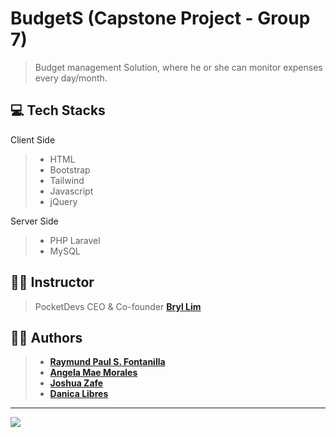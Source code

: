 # BudgetS (Capstone Project - Group 7)
> Budget management Solution, where he or she can monitor expenses every day/month.

## 💻 Tech Stacks
Client Side
> - HTML
> - Bootstrap
> - Tailwind
> - Javascript
> - jQuery

Server Side
> - PHP Laravel
> - MySQL

## 👨‍🏫 Instructor
> PocketDevs CEO & Co-founder **[Bryl Lim](https://github.com/bryllim)**

## 👨‍💻 Authors
> - **[Raymund Paul S. Fontanilla](https://github.com/raymundpaulfontanilla)**
> - **[Angela Mae Morales](https://github.com/Gelai05)**
> - **[Joshua Zafe](https://github.com/Zafe123)**
> - **[Danica Libres](https://github.com/DeynLibres)**

---

<img src="https://media.discordapp.net/attachments/1039106982625423380/1039121002191409182/307623688_1280011025905213_8394556844876132776_n.png">
